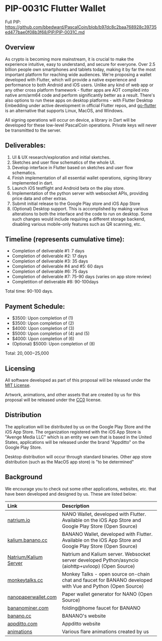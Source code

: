 # PIP-0031C Flutter Wallet

Full PIP: https://github.com/bbedward/PascalCoin/blob/b97dc8c2baa768928c39735ed477bae0f08b3f68/PIP/PIP-0031C.md

## Overview
As crypto is becoming more mainstream, it is crucial to make the experience intuitive, easy to understand, and secure for everyone. Over 2.5 billion people own smartphones and tablets today, making it by far the most important platform for reaching wide audiences. We're proposing a wallet developed with Flutter, which will provide a native experience and performance to both Android and iOS users. Unlike any kind of web app or any other cross platform framework - flutter apps are AOT compiled into native arm/arm64 code and perform significantly better as a result. There's also options to run these apps on desktop platforms - with Flutter Desktop Embedding under active development in official Flutter repos, and [go-flutter](https://github.com/go-flutter-desktop/go-flutter) is an alternative that supports Linux, MacOS, and Windows.

All signing operations will occur on device, a library in Dart will be developed for these low-level PascalCoin operations. Private keys will never be transmitted to the server.

## Deliverables:
1) UI & UX research/exploration and initial sketches.
2) Sketches and user flow schematics of the whole UI.
3) Develop interface in Flutter based on sketches and user flow schematics.
4) Finish implementation of all essential wallet operations, signing library implemented in dart. 
5) Launch iOS testflight and Android beta on the play store.
6) Implementation of the python server with websocket APIs, providing price data and other extras.
7) Submit initial release to the Google Play store and iOS App Store
8) (Optional) Desktop support. This is accomplished by making various alterations to both the interface and the code to run on desktop. Some such changes would include requiring a different storage backend, disabling various mobile-only features such as QR scanning, etc.

## Timeline (represents cumulative time):
* Completion of deliverable #1: 7 days
* Completion of deliverable #2: 17 days
* Completion of deliverable #3: 35 days
* Completion of deliverable #4 and #5: 60 days
* Completion of deliverable #6: 75 days
* Completion of deliverable #7: 75-90 days (varies on app store review)
* Completition of deliverable #8: 90-100days

Total time: 90-100 days.

## Payment Schedule:
* $3500: Upon completion of (1)
* $3500: Upon completion of (2)
* $4000: Upon completion of (3)
* $5000: Upon completion of (4) and (5)
* $4000: Upon completion of (6)
* (Optional) $5000: Upon completion of (8)

Total: $20,000-$25,000

## Licensing

All software developed as part of this proposal will be released under the [MIT License](https://opensource.org/licenses/MIT).

Artwork, animations, and other assets that are created by us for this proposal will be released under the [CC0](https://creativecommons.org/share-your-work/public-domain/cc0/) license.

## Distribution

The application will be distributed by us on the Google Play Store and the iOS App Store. The organization registered with the iOS App Store is "Avenge Media LLC" which is an entity we own that is based in the United States, applications will be released under the brand "Appditto" on the Google Play Store.

Desktop distribution will occur through standard binaries. Other app store distribution (such as the MacOS app store) is "to be determined"

## Background

We encourage you to check out some other applications, websites, etc. that have been developed and designed by us. These are listed below:

| Link | Description |
| :----- | :------ |
[natrium.io](https://natrium.io) | NANO Wallet, developed with Flutter. Available on the iOS App Store and Google Play Store (Open Source)
[kalium.banano.cc](https://kalium.banano.cc) | BANANO Wallet, developed with Flutter. Available on the iOS App Store and Google Play Store (Open Source)
[Natrium/Kalium Server](https://github.com/appditto/natrium-wallet-server) | Natrium and Kalium server. Websocket server developed Python/asyncio (aiohttp+uvloop) (Open Source)
[monkeytalks.cc](https://monkeytalks.cc) | Monkey Talks - open source on-chain chat and faucet for BANANO developed with Vue and Python (Open Source)
[nanopaperwallet.com](https://nanopaperwallet.com) | Paper wallet generator for NANO (Open Source)
[bananominer.com](https://bananominer.com) | folding@home faucet for BANANO
[banano.cc](https://banano.cc) | BANANO's website
[appditto.com](https://appditto.com) | Appditto website
[animations](https://www.2dimensions.com/a/yekta/files/recent/all) | Various flare animations created by us